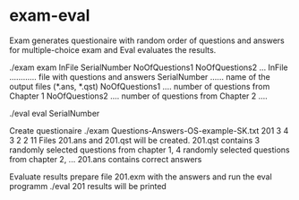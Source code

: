 # exam-eval
Exam generates questionaire with random order of questions and answers for multiple-choice exam and
Eval evaluates the results.

./exam 
exam InFile SerialNumber NoOfQuestions1 NoOfQuestions2 ...
InFile ............ file with questions and answers
SerialNumber ...... name of the output files (*.ans, *.qst)
NoOfQuestions1 .... number of questions from Chapter 1
NoOfQuestions2 .... number of questions from Chapter 2
....

./eval
eval SerialNumber

Create questionaire
./exam Questions-Answers-OS-example-SK.txt 201 3 4 3 2 2 11
Files 201.ans and 201.qst will be created.
201.qst contains 3 randomly selected questions from chapter 1, 4 randomly selected questions from chapter 2, ...
201.ans contains correct answers

Evaluate results
prepare file 201.exm with the answers and run the eval programm
./eval 201
results will be printed
